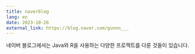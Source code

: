 ```yaml
---
title: naverblog
lang: en
date: 2023-10-26
external_link: https://blog.naver.com/gunnn___
---
```


네이버 블로그에서는 Java와 R을 사용하는 다양한 프로젝트를 다룬 것들이 있습니다.

<!--more-->
